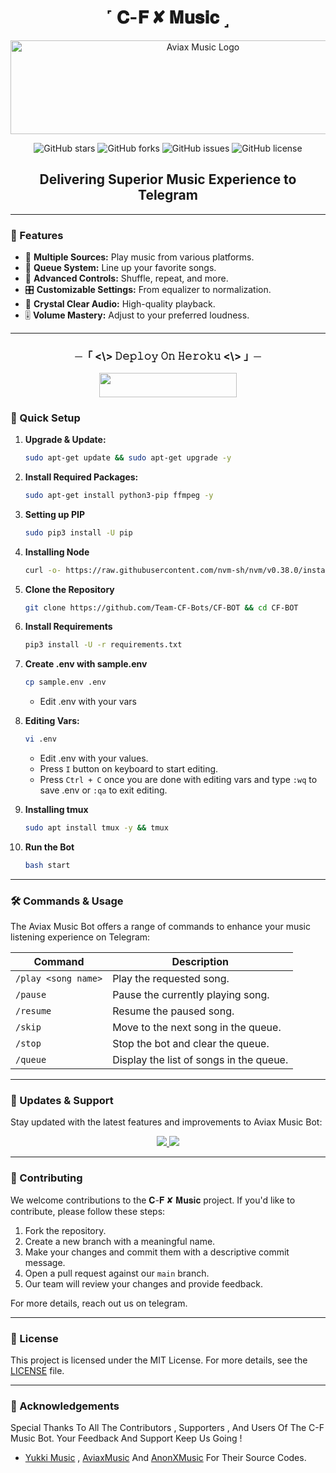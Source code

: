<h1 align="center"> ˹ 𝐂-𝐅 ✘ 𝐌𝐮𝐬𝐢𝐜 ˼ </h1>

<p align="center">
  <img src="https://graph.org/file/d1bc2493a1f3923b7ae06.jpg" alt="Aviax Music Logo" width="600" height="150">
</p>

<p align="center">
  <img src="https://img.shields.io/github/stars/Team-CF-Bots/CF-BOT?style=for-the-badge&color=blue" alt="GitHub stars">
  <img src="https://img.shields.io/github/forks/Team-CF-Bots/CF-BOT?style=for-the-badge&color=blue" alt="GitHub forks">
  <img src="https://img.shields.io/github/issues/Team-CF-Bots/CF-BOT?style=for-the-badge&color=red" alt="GitHub issues">
  <img src="https://img.shields.io/github/license/Team-CF-Bots/CF-BOT?style=for-the-badge&color=green" alt="GitHub license">
</p>

<h2 align="center">Delivering Superior Music Experience to Telegram</h2>

---

### 🌟 Features

- 🎵 **Multiple Sources:** Play music from various platforms.
- 📃 **Queue System:** Line up your favorite songs.
- 🔀 **Advanced Controls:** Shuffle, repeat, and more.
- 🎛 **Customizable Settings:** From equalizer to normalization.
- 📢 **Crystal Clear Audio:** High-quality playback.
- 🎚 **Volume Mastery:** Adjust to your preferred loudness.

---


<h3 align="center">
      ─「 <\> 𝙳𝚎𝚙𝚕𝚘𝚢 𝙾𝚗 𝙷𝚎𝚛𝚘𝚔𝚞 <\> 」─
</h3>

<p align="center"><a href="https://dashboard.heroku.com/new?template=https://github.com/Team-CF-Bots/CF-BOT"> <img src="https://img.shields.io/badge/Deploy%20On%20Heroku-azure?style=for-the-badge&logo=heroku" width="220" height="38.45"/></a></p>



### 🔧 Quick Setup

1. **Upgrade & Update:**
   ```bash
   sudo apt-get update && sudo apt-get upgrade -y
   ```

2. **Install Required Packages:**
   ```bash
   sudo apt-get install python3-pip ffmpeg -y
   ```
3. **Setting up PIP**
   ```bash
   sudo pip3 install -U pip
   ```
4. **Installing Node**
   ```bash
   curl -o- https://raw.githubusercontent.com/nvm-sh/nvm/v0.38.0/install.sh | bash && source ~/.bashrc && nvm install v18
   ```
5. **Clone the Repository**
   ```bash
   git clone https://github.com/Team-CF-Bots/CF-BOT && cd CF-BOT
   ```
6. **Install Requirements**
   ```bash
   pip3 install -U -r requirements.txt
   ```
7. **Create .env  with sample.env**
   ```bash
   cp sample.env .env
   ```
   - Edit .env with your vars
8. **Editing Vars:**
   ```bash
   vi .env
   ```
   - Edit .env with your values.
   - Press `I` button on keyboard to start editing.
   - Press `Ctrl + C`  once you are done with editing vars and type `:wq` to save .env or `:qa` to exit editing.
9. **Installing tmux**
    ```bash
    sudo apt install tmux -y && tmux
    ```
10. **Run the Bot**
    ```bash
    bash start
    ```

---

### 🛠 Commands & Usage

The Aviax Music Bot offers a range of commands to enhance your music listening experience on Telegram:

| Command                 | Description                                 |
|-------------------------|---------------------------------------------|
| `/play <song name>`     | Play the requested song.                    |
| `/pause`                | Pause the currently playing song.           |
| `/resume`               | Resume the paused song.                     |
| `/skip`                 | Move to the next song in the queue.         |
| `/stop`                 | Stop the bot and clear the queue.           |
| `/queue`                | Display the list of songs in the queue.     |

---

### 🔄 Updates & Support

Stay updated with the latest features and improvements to Aviax Music Bot:

<p align="center">
  <a href="https://telegram.me/Thecchub">
    <img src="https://img.shields.io/badge/Join-Support%20Group-azure?style=for-the-badge&logo=telegram">
  </a>
  <a href="https://t.me/+OATHrCdJxMsxMzI1">
    <img src="https://img.shields.io/badge/Join-Update%20Channel-azure?style=for-the-badge&logo=telegram">
  </a>
</p>

---

### 🤝 Contributing

We welcome contributions to the 𝐂-𝐅 ✘ 𝐌𝐮𝐬𝐢𝐜 project. If you'd like to contribute, please follow these steps:

1. Fork the repository.
2. Create a new branch with a meaningful name.
3. Make your changes and commit them with a descriptive commit message.
4. Open a pull request against our `main` branch.
5. Our team will review your changes and provide feedback.

For more details, reach out us on telegram.

---

### 📜 License

This project is licensed under the MIT License. For more details, see the [LICENSE](LICENSE) file.

---

### 🙏 Acknowledgements

Special Thanks To All The Contributors , Supporters , And Users Of The C-F Music Bot. Your Feedback And Support Keep Us Going !
- [Yukki Music](https://github.com/TeamYukki/YukkiMusicBot) , [AviaxMusic](https://github.com/TeamAviax/AviaxMusic) And [AnonXMusic](https://github.com/AnonymousX1025/AnonXMusic) For Their Source Codes.
